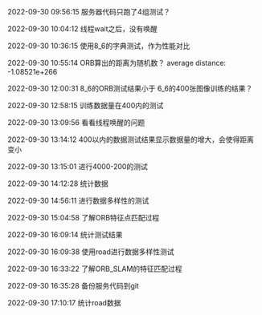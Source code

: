 2022-09-30 09:56:15
服务器代码只跑了4组测试？

2022-09-30 10:04:12
线程wait之后，没有唤醒

2022-09-30 10:36:15
使用8_6的字典测试，作为性能对比

2022-09-30 10:55:14
ORB算出的距离为随机数？
average distance: -1.08521e+266

2022-09-30 12:00:31
8_6的ORB测试结果小于 6_6的400张图像训练的结果？

2022-09-30 12:58:15
训练数据量在400内的测试

2022-09-30 13:09:56
看看线程唤醒的问题

2022-09-30 13:14:12
400以内的数据测试结果显示数据量的增大，会使得距离变小

2022-09-30 13:15:01
进行4000-200的测试

2022-09-30 14:12:28
统计数据

2022-09-30 14:56:11
进行数据多样性的测试

2022-09-30 15:04:58
了解ORB特征点匹配过程

2022-09-30 16:09:14
统计测试结果

2022-09-30 16:09:38
使用road进行数据多样性测试

2022-09-30 16:33:22
了解ORB_SLAM的特征匹配过程

2022-09-30 16:35:28
备份服务代码到git

2022-09-30 17:10:17
统计road数据